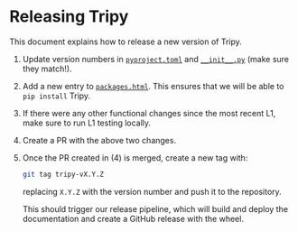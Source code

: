 # Releasing Tripy

This document explains how to release a new version of Tripy.

1. Update version numbers in [`pyproject.toml`](./pyproject.toml) and
    [`__init__.py`](./tripy/__init__.py) (make sure they match!).

2. Add a new entry to [`packages.html`](./docs/packages.html).
    This ensures that we will be able to `pip install` Tripy.

3. If there were any other functional changes since the most recent
    L1, make sure to run L1 testing locally.

4. Create a PR with the above two changes.

5. Once the PR created in (4) is merged, create a new tag with:
    ```bash
    git tag tripy-vX.Y.Z
    ```
    replacing `X.Y.Z` with the version number and push it to the repository.

    This should trigger our release pipeline, which will build and deploy
    the documentation and create a GitHub release with the wheel.
